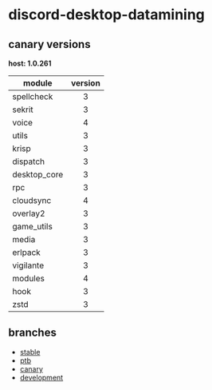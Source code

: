 # discord-desktop-datamining

## canary versions

**host: 1.0.261**

| module | version |
| ------ | :-----: |
| spellcheck | 3 |
| sekrit | 3 |
| voice | 4 |
| utils | 3 |
| krisp | 3 |
| dispatch | 3 |
| desktop_core | 3 |
| rpc | 3 |
| cloudsync | 4 |
| overlay2 | 3 |
| game_utils | 3 |
| media | 3 |
| erlpack | 3 |
| vigilante | 3 |
| modules | 4 |
| hook | 3 |
| zstd | 3 |

## branches

- [stable](https://github.com/OpenAsar/discord-desktop-datamining/tree/stable)
- [ptb](https://github.com/OpenAsar/discord-desktop-datamining/tree/ptb)
- [canary](https://github.com/OpenAsar/discord-desktop-datamining/tree/canary)
- [development](https://github.com/OpenAsar/discord-desktop-datamining/tree/development)